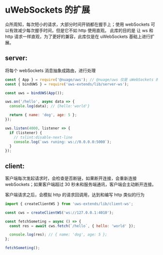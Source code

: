 # uWebSockets 的扩展

众所周知，每次短小的请求，大部分时间开销都在握手上；使用 webSockets 可以有效减少每次握手时间，但是它不如 http 使用直观。
此库的目的是 让 ws 和 http 请求一样直观，为了更好的兼容，此库仅是在 uWebSockets 基础上进行扩展。

## server:

将每个 webSockets 消息抽象成路由，进行处理

```js
const { App } = require('@nuage/uws'); // @nuage/uws 仅是 uWebSockets 的nodejs发布版本
const { bindUWS } = require('uws-extends/lib/server-ws');

const uws = bindUWS(App());

uws.on('/hello', async data => {
  console.log(data); // {hello:'world'}

  return { name: 'dog', age: 5 };
});

uws.listen(4000, listener => {
  if (listener) {
    // tslint:disable-next-line
    console.log(`uws runing: ws://0.0.0.0:5000`);
  }
});
```

## client:

客户端每次发起请求时，会检查是否断链，如果断开连接，会重新连接 webSockets；如果客户端超过 30 秒未和服务端通讯，客户端会主动断开连接。

客户端请求之后，会模拟 http 的请求回调用，达到和编写 http 类似的行为

```js
import { createClientWS } from 'uws-extends/lib/client-ws';

const cws = createClientWS('ws://127.0.0.1:4010');

const fetchSometing = async () => {
  const res = await cws.fetch(`/hello`, { hello: 'world' });

  console.log(res); // { name: 'dog', age: 5 };
};

fetchSometing();
```
